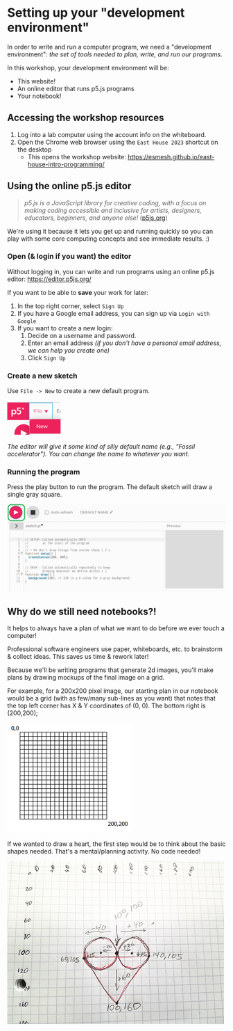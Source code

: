 # Setting up your "development environment"
In order to write and run a computer program, we need a "development environment": *the set of tools needed to plan, write, and run our programs.*

In this workshop, your development environment will be:
- This website!
- An online editor that runs p5.js programs
- Your notebook!

## Accessing the workshop resources
1. Log into a lab computer using the account info on the whiteboard.
2. Open the Chrome web browser using the `East House 2023` shortcut on the desktop
    - This opens the workshop website: <a href="https://esmesh.github.io/east-house-intro-programming/" target="_blank">https://esmesh.github.io/east-house-intro-programming/</a>

## Using the online p5.js editor
> *p5.js is a JavaScript library for creative coding, with a focus on making coding accessible and inclusive for artists, designers, educators, beginners, and anyone else!* (<a href="https://p5js.org/" target="_blank">p5js.org</a>)

We're using it because it lets you get up and running quickly so you can play with some core computing concepts and see immediate results. :)

### Open (& login if you want) the editor
Without logging in, you can write and run programs using an online p5.js editor: <a href="https://editor.p5js.org/" target="_blank">https://editor.p5js.org/</a>

If you want to be able to **save** your work for later:
1. In the top right corner, select `Sign Up`
2. If you have a Google email address, you can sign up via `Login with Google`
3. If you want to create a new login:
    1. Decide on a username and password.
    2. Enter an email address *(if you don't have a personal email address, we can help you create one)*
    3. Click `Sign Up`

### Create a new sketch
Use `File -> New` to create a new default program.

![New Sketch](images\NewSketch.png)

*The editor will give it some kind of silly default name (e.g., "Fossil accelerator"). You can change the name to whatever you want.*

### Running the program
Press the play button to run the program. The default sketch will draw a single gray square.

![Run Program](images\RunProgram.png)

## Why do we still need notebooks?!
It helps to always have a plan of what we want to do before we ever touch a computer! 

Professional software engineers use paper, whiteboards, etc. to brainstorm & collect ideas. This saves us time & rework later!

Because we'll be writing programs that generate 2d images, you'll make plans by drawing mockups of the final image on a grid.

For example, for a 200x200 pixel image, our starting plan in our notebook would be a grid (with as few/many sub-lines as you want) that notes that the top left corner has X & Y coordinates of (0, 0). The bottom right is (200,200);

![Sample canvas](images/canvas200_200.PNG)

If we wanted to draw a heart, the first step would be to think about the basic shapes needed. That's a mental/planning activity. No code needed!

![Heart planning](images/heartDrawingGrid.png)


